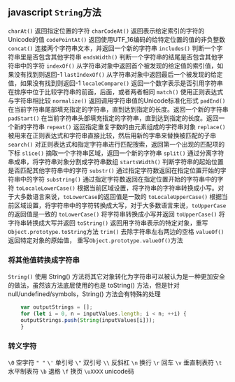 ## javascript `String`方法
`charAt()` 返回指定位置的字符
`charCodeAt()` 返回表示给定索引的字符的Unicode的值
`codePointAt()` 返回使用UTF_16编码的给特定位置的值的非负整数
`concat()` 连接两个字符串文本，并返回一个新的字符串
`includes()` 判断一个字符串里是否包含其他字符串
`endsWidth()` 判断一个字符串的结尾是否包含其他字符串中的字符
`indexOf()` 从字符串对象中返回首个被发现的给定值的索引值，如果没有找到则返回-1
`lastIndexOf()` 从字符串对象中返回最后一个被发现的给定值，如果没有找到则返回-1
`localeCompare()` 返回一个数字表示是否引用字符串在排序中位于比较字符串的前面，后面，或者两者相同
`match()` 使用正则表达式与字符串相比较
`normalize()` 返回调用字符串值的Unicode标准化形式
`padEnd()` 在当前字符串尾部填充指定的字符串，直到达到指定的长度。返回一个新的字符串
`padStart()` 在当前字符串头部填充指定的字符串，直到达到指定的长度。返回一个新的字符串
`repeat()` 返回指定重复字数的由元素组成的字符串对象
`replace()` 被用来在正则表达式和字符串直接比较，然后用新的字串来替换被匹配的子串
`search()` 对正则表达式和指定字符串进行匹配搜索，返回第一个出现的匹配项的下标
`slice()` 摘取一个字符串区域，返回一个新的字符串
`split()` 通过分离字符串成串，将字符串对象分割成字符串数组
`startsWidth()` 判断字符串的起始位置是否匹配其他字符串中的字符
`substr()` 通过指定字符数返回在指定位置开始的字符串中的字符
`substring()` 通过指定字符数返回在指定位置开始的字符串中的字符
`toLocaleLowerCase()` 根据当前区域设置，将字符串的字符串转换成小写。对于大多数语言来说，`toLowerCase`的返回值是一致的
`toLocaleUpperCase()` 根据当前区域设置，将字符串中的字符转换成大写，对于大多数语言来说，`toUpperCase`的返回值是一致的
`toLowerCase()` 将字符串转换成小写并返回
`toUpperCase()` 将字符串转换成大写并返回
`toString()` 返回用字符串表示的特定对象，重写`Object.prototype.toString`方法
`trim()` 去除字符串左右两边的空格
`valueOf()` 返回特定对象的原始值， 重写`Object.prototype.valueOf()`方法


### 将其他值转换成字符串
`String()` 使用 String() 方法将其它对象转化为字符串可以被认为是一种更加安全的做法，虽然该方法底层使用的也是 toString() 方法，但是针对 null/undefined/symbols，String() 方法会有特殊的处理
```javascript
    var outputStrings = [];
    for (let i = 0, n = inputValues.length; i < n; ++i) {
    outputStrings.push(String(inputValues[i]));
    }
```



### 转义字符
`\0`  空字符 `" "`
`\'` 单引号
`\"` 双引号
`\\` 反斜杠
`\n` 换行
`\r` 回车
`\v` 垂直制表符
`\t` 水平制表符
`\b` 退格
`\f` 换页
`\uXXXX` unicode码
